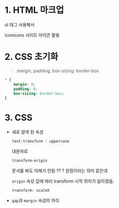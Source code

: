 # 1. HTML 마크업

ul 태그 사용해서 

iconicons 사이트 아이콘 활용



# 2. CSS 초기화

> margin, padding, box-sizing: border-box

```css
* {
    margin: 0;
    padding: 0;
    box-sizing: border-box;
}
```



# 3. CSS

- 새로 알게 된 속성

  ```css
  text-transform : uppercase
  ```

  대문자로

  ```css
  transform-origin
  ```

  문서를 봐도 이해가 안됨 ?? ? 원점이라는 의미 같은데

  `origin` 속성 값에 따라 transform 시작 위치가 달라졌음.

  ```css
  transform: scaleX
  ```

  

- `gap`과 `margin` 속성의 차이

  